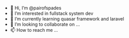 - 👋 Hi, I’m @pairofspades
- 👀 I’m interested in fullstack system dev
- 🌱 I’m currently learning quasar framework and laravel
- 💞️ I’m looking to collaborate on ...
- 📫 How to reach me ...

<!---
pairofspades/pairofspades is a ✨ special ✨ repository because its `README.md` (this file) appears on your GitHub profile.
You can click the Preview link to take a look at your changes.
--->
